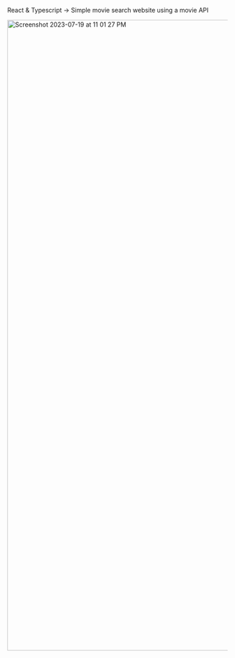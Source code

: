 React & Typescript -> Simple movie search website using a movie API


<img width="1440" alt="Screenshot 2023-07-19 at 11 01 27 PM" src="https://github.com/elliehkim/moviesearch/assets/84781000/1de2c010-3691-472c-813a-cf2fd2389895">
